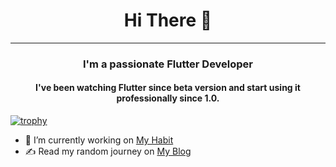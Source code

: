 <h1 align="center">Hi There 👋 </h1>

---

<h3 align="center">I'm a passionate Flutter Developer</h3>
<h4 align="center">I've been watching Flutter since beta version and start using it professionally since 1.0.</h4>

[![trophy](https://github-profile-trophy.vercel.app/?username=uzuki-P&theme=flat)](https://github.com/uzuki-P)

- 🔭 I’m currently working on [My Habit](https://github.com/uzuki-P/my_habit)
- ✍️ Read my random journey on [My Blog](https://blog.jarpajar.my.id/)

<!--
**uzuki-P/uzuki-P** is a ✨ _special_ ✨ repository because its `README.md` (this file) appears on your GitHub profile.

Here are some ideas to get you started:

- 🔭 I’m currently working on ...
- 🌱 I’m currently learning ...
- 👯 I’m looking to collaborate on ...
- 🤔 I’m looking for help with ...
- 💬 Ask me about ...
- 📫 How to reach me: ...
- 😄 Pronouns: ...
- ⚡ Fun fact: ...
-->
